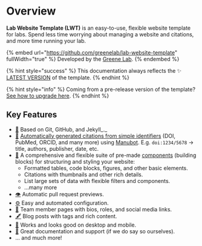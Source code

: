 # Overview

**Lab Website Template (LWT)** is an easy-to-use, flexible website template for labs. Spend less time worrying about managing a website and citations, and more time running your lab.

{% embed url="https://github.com/greenelab/lab-website-template" fullWidth="true" %}
Developed by the [Greene Lab](https://greenelab.com/).
{% endembed %}

{% hint style="success" %}
This documentation always reflects the ✨ [LATEST VERSION](https://github.com/greenelab/lab-website-template/blob/main/CITATION.cff) of the template.
{% endhint %}

{% hint style="info" %}
Coming from a pre-release version of the template? [See how to upgrade here](advanced/update-your-template.md).
{% endhint %}

## Key Features

* [🤖](https://emojipedia.org/robot/) Based on Git, GitHub, and Jekyll_._
* [📜](https://emojipedia.org/scroll/) [Automatically generated citations from simple identifiers](basics/citations.md) (DOI, PubMed, ORCID, and many more) using [Manubot](https://manubot.org/). E.g. `doi:1234/5678` -> title, authors, publisher, date, etc.
* [🧱](https://emojipedia.org/brick/) A comprehensive and flexible suite of pre-made [components](basics/components/) (building blocks) for structuring and styling your website:
  * Formatted tables, code blocks, figures, and other basic elements.
  * Citations with thumbnails and other rich details.
  * List large sets of data with flexible filters and components.
  * ...many more
* [👁️](https://emojipedia.org/eye/) Automatic pull request previews.
* [⚙️](https://emojipedia.org/gear/) Easy and automated configuration.
* [👥](https://emojipedia.org/busts-in-silhouette/) Team member pages with bios, roles, and social media links.
* [🖋️](https://emojipedia.org/fountain-pen/) Blog posts with tags and rich content.
* [📱](https://emojipedia.org/mobile-phone/) Works and looks good on desktop and mobile.
* [🤝](https://emojipedia.org/handshake/) Great documentation and support (if we do say so ourselves).
* ... and much more!
